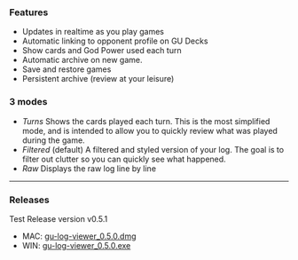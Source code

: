 ### Features
- Updates in realtime as you play games
- Automatic linking to opponent profile on GU Decks
- Show cards and God Power used each turn
- Automatic archive on new game.
- Save and restore games
- Persistent archive (review at your leisure)

### 3 modes
- _Turns_ Shows the cards played each turn. This is the most simplified mode, and is intended to allow you to quickly review what was played during the game.
- *Filtered* (default) A filtered and styled version of your log. The goal is to filter out clutter so you can quickly see what happened.
- *Raw* Displays the raw log line by line

---
### Releases
Test Release version v0.5.1

- MAC: [gu-log-viewer_0.5.0.dmg](https://github.com/thirdman/gulog/releases/download/v0.5.1/gu-log-viewer_0.5.0.exe)
- WIN: [gu-log-viewer_0.5.0.exe](https://github.com/thirdman/gulog/releases/download/v0.5.1/gu-log-viewer_0.5.0.exe)
